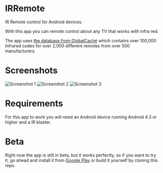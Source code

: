 IRRemote
=========

IR Remote control for Android devices.

With this app you can remote control about any TV that works with infra red.

The app uses [the database from GlobalCaché](http://irdatabase.globalcache.com) which contains over 100,000 Infrared codes for over 2,000 different remotes from over 500 manufacturers.

Screenshots
===========

![Screenshot 1](https://raw.github.com/twinone/IR-Remote/master/screenshots/screenshot1.jpg "Screenshot 1")
![Screenshot 2](https://raw.github.com/twinone/IR-Remote/master/screenshots/screenshot2.jpg "Screenshot 2")
![Screenshot 3](https://raw.github.com/twinone/IR-Remote/master/screenshots/screenshot3.jpg "Screenshot 3")

Requirements
============

For this app to work you will need an Android device running Android 4.3 or higher and a IR blaster.


Beta
====

Right now the app is still in beta, but it works perfectly, so if you want to try it, go ahead and install it from [Google Play](https://play.google.com/store/apps/details?id=org.twinone.irremote) or build it yourself by cloning this repo.

